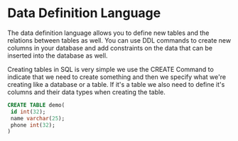 # Data Definition Language
The data definition language allows you to define new tables and the relations between tables as well. You can use DDL commands to create new columns in your database and add constraints on the data that can be inserted into the database as well.

Creating tables in SQL is very simple we use the CREATE Command to indicate that we need to create something and then we specify what we're creating like a database or a table. If it's a table we also need to define it's columns and their data types when creating the table.

```SQL
CREATE TABLE demo(
 id int(32);
 name varchar(25);
 phone int(32);
)
```